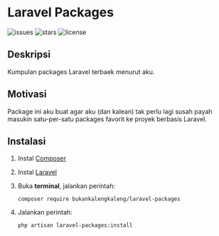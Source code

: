 # Laravel Packages

![issues](https://img.shields.io/github/issues/bukankalengkaleng/laravel-packages.svg)
![stars](https://img.shields.io/github/stars/bukankalengkaleng/laravel-packages.svg)
![license](https://img.shields.io/github/license/bukankalengkaleng/laravel-packages.svg)

## Deskripsi

Kumpulan packages Laravel terbaek menurut aku.

## Motivasi

Package ini aku buat agar aku (dan kalean) tak perlu lagi susah payah masukin satu-per-satu packages favorit ke proyek berbasis Laravel.

## Instalasi

1. Instal [Composer](https://getcomposer.org)
2. Instal [Laravel](https://laravel.com/docs/5.7/installation)
3. Buka **terminal**, jalankan perintah:

    ```composer require bukankalengkaleng/laravel-packages```
4. Jalankan perintah:

    ```php artisan laravel-packages:install```

